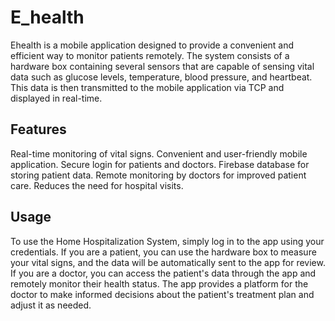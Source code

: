# E_health

Ehealth is a mobile application designed to provide a convenient and efficient way to monitor patients remotely. The system consists of a hardware box containing several sensors that are capable of sensing vital data such as glucose levels, temperature, blood pressure, and heartbeat. This data is then transmitted to the mobile application via TCP and displayed in real-time.

## Features
Real-time monitoring of vital signs.
Convenient and user-friendly mobile application.
Secure login for patients and doctors.
Firebase database for storing patient data.
Remote monitoring by doctors for improved patient care.
Reduces the need for hospital visits.


## Usage
To use the Home Hospitalization System, simply log in to the app using your credentials. If you are a patient, you can use the hardware box to measure your vital signs, and the data will be automatically sent to the app for review. If you are a doctor, you can access the patient's data through the app and remotely monitor their health status. The app provides a platform for the doctor to make informed decisions about the patient's treatment plan and adjust it as needed.
